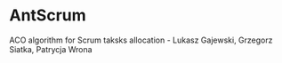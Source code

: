 # AntScrum
ACO algorithm for Scrum taksks allocation - Lukasz Gajewski, Grzegorz Siatka, Patrycja Wrona
